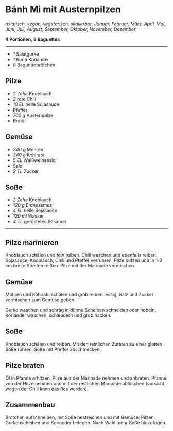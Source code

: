 # Bánh Mi mit Austernpilzen

*asiatisch, vegan, vegetarisch, skalierbar, Januar, Februar, März, April, Mai, Juni, Juli, August, September, Oktober, November, Dezember*

**4 Portionen, 8 Baguettes**

---

- *1* Salatgurke
- *1 Bund* Koriander
- *8* Baguettebrötchen

## Pilze

- *2 Zehe* Knoblauch
- *2* rote Chili
- *10 EL* helle Sojasauce
- Pfeffer
- *700 g* Austernpilze
- Bratöl

## Gemüse

- *340 g* Möhren
- *340 g* Kohlrabi
- *5 EL* Weißweinessig
- Salz
- *2 TL* Zucker

## Soße

- *2 Zehe* Knoblauch
- *120 g* Erdnussmus
- *4 EL* helle Sojasauce
- *120 ml* Wasser
- *4 TL* geröstetes Sesamöl

---

## Pilze marinieren

Knoblauch schälen und fein reiben. Chili waschen und ebenfalls reiben. Sojasauce, Knoblauch, Chili und Pfeffer verrühren. Pilze putzen und in 1-2 cm breite Streifen reißen. Pilze mit der Marinade vermischen.

## Gemüse

Möhren und Kohlrabi schälen und grob reiben. Essig, Salz und Zucker vermischen zum Gemüse geben.

Gurke waschen und schräg in dünne Scheiben schneiden oder hobeln. Koriander waschen, schleudern und grob hacken.

## Soße

Knoblauch schälen und reiben. Mit den restlichen Zutaten zu einer glatten Soße rühren. Soße mit Pfeffer abschmecken.

## Pilze braten

Öl in Pfanne erhitzen. Pilze aus der Marinade nehmen und anbraten. Pfanne von der Hitze nehmen und mit der restlichen Marinade ablöschen (vorsicht, wegen der Chili kann das fies werden). 

## Zusammenbau

Brötchen aufschneiden, mit Soße bestreichen und mit Gemüse, Pilzen, Gurkenscheiben und Koriander belegen. Nach Wahl mehr Soße hinzufügen.
